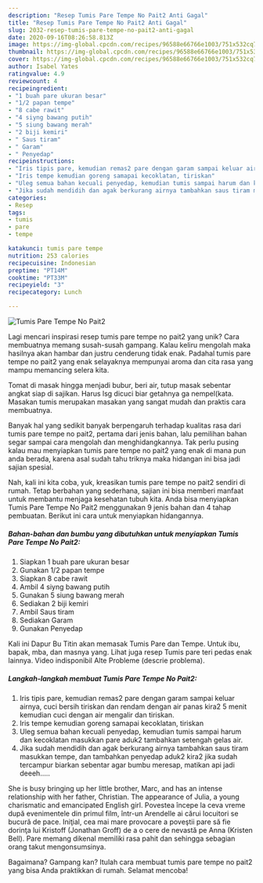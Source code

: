 ```yaml
---
description: "Resep Tumis Pare Tempe No Pait2 Anti Gagal"
title: "Resep Tumis Pare Tempe No Pait2 Anti Gagal"
slug: 2032-resep-tumis-pare-tempe-no-pait2-anti-gagal
date: 2020-09-16T08:26:58.813Z
image: https://img-global.cpcdn.com/recipes/96588e66766e1003/751x532cq70/tumis-pare-tempe-no-pait2-foto-resep-utama.jpg
thumbnail: https://img-global.cpcdn.com/recipes/96588e66766e1003/751x532cq70/tumis-pare-tempe-no-pait2-foto-resep-utama.jpg
cover: https://img-global.cpcdn.com/recipes/96588e66766e1003/751x532cq70/tumis-pare-tempe-no-pait2-foto-resep-utama.jpg
author: Isabel Yates
ratingvalue: 4.9
reviewcount: 4
recipeingredient:
- "1 buah pare ukuran besar"
- "1/2 papan tempe"
- "8 cabe rawit"
- "4 siyng bawang putih"
- "5 siung bawang merah"
- "2 biji kemiri"
- " Saus tiram"
- " Garam"
- " Penyedap"
recipeinstructions:
- "Iris tipis pare, kemudian remas2 pare dengan garam sampai keluar airnya, cuci bersih tiriskan dan rendam dengan air panas kira2 5 menit kemudian cuci dengan air mengalir dan tiriskan."
- "Iris tempe kemudian goreng samapai kecoklatan, tiriskan"
- "Uleg semua bahan kecuali penyedap, kemudian tumis sampai harum dan kecoklatan masukkan pare aduk2 tambahkan setengah gelas air."
- "Jika sudah mendidih dan agak berkurang airnya tambahkan saus tiram masukkan tempe, dan tambahkan penyedap aduk2 kira2 jika sudah tercampur biarkan sebentar agar bumbu meresap, matikan api jadi deeeh....."
categories:
- Resep
tags:
- tumis
- pare
- tempe

katakunci: tumis pare tempe 
nutrition: 253 calories
recipecuisine: Indonesian
preptime: "PT14M"
cooktime: "PT33M"
recipeyield: "3"
recipecategory: Lunch

---
```



![Tumis Pare Tempe No Pait2](https://img-global.cpcdn.com/recipes/96588e66766e1003/751x532cq70/tumis-pare-tempe-no-pait2-foto-resep-utama.jpg)

Lagi mencari inspirasi resep tumis pare tempe no pait2 yang unik? Cara membuatnya memang susah-susah gampang. Kalau keliru mengolah maka hasilnya akan hambar dan justru cenderung tidak enak. Padahal tumis pare tempe no pait2 yang enak selayaknya mempunyai aroma dan cita rasa yang mampu memancing selera kita.

Tomat di masak hingga menjadi bubur, beri air, tutup masak sebentar angkat siap di sajikan. Harus lsg dicuci biar getahnya ga nempel(kata. Masakan tumis merupakan masakan yang sangat mudah dan praktis cara membuatnya.

Banyak hal yang sedikit banyak berpengaruh terhadap kualitas rasa dari tumis pare tempe no pait2, pertama dari jenis bahan, lalu pemilihan bahan segar sampai cara mengolah dan menghidangkannya. Tak perlu pusing kalau mau menyiapkan tumis pare tempe no pait2 yang enak di mana pun anda berada, karena asal sudah tahu triknya maka hidangan ini bisa jadi sajian spesial.


Nah, kali ini kita coba, yuk, kreasikan tumis pare tempe no pait2 sendiri di rumah. Tetap berbahan yang sederhana, sajian ini bisa memberi manfaat untuk membantu menjaga kesehatan tubuh kita. Anda bisa menyiapkan Tumis Pare Tempe No Pait2 menggunakan 9 jenis bahan dan 4 tahap pembuatan. Berikut ini cara untuk menyiapkan hidangannya.

<!--inarticleads1-->

##### Bahan-bahan dan bumbu yang dibutuhkan untuk menyiapkan Tumis Pare Tempe No Pait2:

1. Siapkan 1 buah pare ukuran besar
1. Gunakan 1/2 papan tempe
1. Siapkan 8 cabe rawit
1. Ambil 4 siyng bawang putih
1. Gunakan 5 siung bawang merah
1. Sediakan 2 biji kemiri
1. Ambil  Saus tiram
1. Sediakan  Garam
1. Gunakan  Penyedap


Kali ini Dapur Bu Titin akan memasak Tumis Pare dan Tempe. Untuk ibu, bapak, mba, dan masnya yang. Lihat juga resep Tumis pare teri pedas enak lainnya. Video indisponibil Alte Probleme (descrie problema). 

<!--inarticleads2-->

##### Langkah-langkah membuat Tumis Pare Tempe No Pait2:

1. Iris tipis pare, kemudian remas2 pare dengan garam sampai keluar airnya, cuci bersih tiriskan dan rendam dengan air panas kira2 5 menit kemudian cuci dengan air mengalir dan tiriskan.
1. Iris tempe kemudian goreng samapai kecoklatan, tiriskan
1. Uleg semua bahan kecuali penyedap, kemudian tumis sampai harum dan kecoklatan masukkan pare aduk2 tambahkan setengah gelas air.
1. Jika sudah mendidih dan agak berkurang airnya tambahkan saus tiram masukkan tempe, dan tambahkan penyedap aduk2 kira2 jika sudah tercampur biarkan sebentar agar bumbu meresap, matikan api jadi deeeh.....


She is busy bringing up her little brother, Marc, and has an intense relationship with her father, Christian. The appearance of Julia, a young charismatic and emancipated English girl. Povestea începe la ceva vreme după evenimentele din primul film, într-un Arendelle ai cărui locuitori se bucură de pace. Iniţial, cea mai mare provocare a poveştii pare să fie dorinţa lui Kristoff (Jonathan Groff) de a o cere de nevastă pe Anna (Kristen Bell). Pare memang dikenal memiliki rasa pahit dan sehingga sebagian orang takut mengonsumsinya. 

Bagaimana? Gampang kan? Itulah cara membuat tumis pare tempe no pait2 yang bisa Anda praktikkan di rumah. Selamat mencoba!
